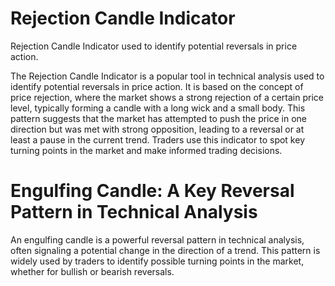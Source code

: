 # Rejection Candle Indicator 
Rejection Candle Indicator used to identify potential reversals in price action.


The Rejection Candle Indicator is a popular tool in technical analysis
used to identify potential reversals in price action. It is based on the concept of price
rejection, where the market shows a strong rejection of a certain price level, typically
forming a candle with a long wick and a small body. This pattern suggests that the
market has attempted to push the price in one direction but was met with strong
opposition, leading to a reversal or at least a pause in the current trend. Traders use this
indicator to spot key turning points in the market and make informed trading decisions.

# Engulfing Candle: A Key Reversal Pattern in Technical Analysis


An engulfing candle is a powerful reversal pattern in technical analysis, often signaling
a potential change in the direction of a trend. This pattern is widely used by traders to
identify possible turning points in the market, whether for bullish or bearish reversals.


